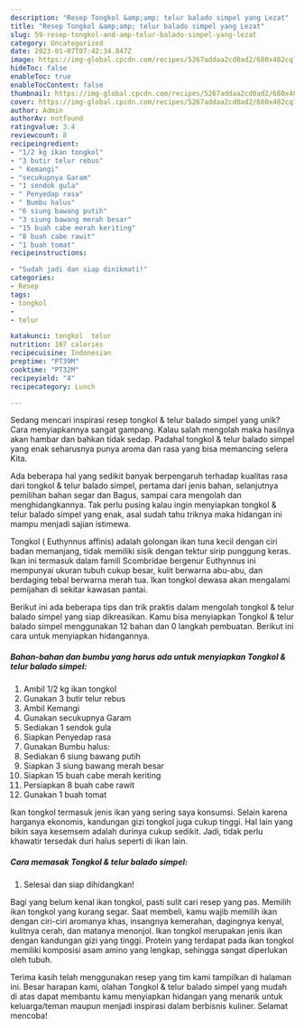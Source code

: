 ```yaml
---
description: "Resep Tongkol &amp;amp; telur balado simpel yang Lezat"
title: "Resep Tongkol &amp;amp; telur balado simpel yang Lezat"
slug: 59-resep-tongkol-and-amp-telur-balado-simpel-yang-lezat
category: Uncategorized
date: 2023-01-07T07:42:34.847Z
image: https://img-global.cpcdn.com/recipes/5267addaa2cd0ad2/680x482cq70/tongkol-telur-balado-simpel-foto-resep-utama.jpg
hideToc: false
enableToc: true
enableTocContent: false
thumbnail: https://img-global.cpcdn.com/recipes/5267addaa2cd0ad2/680x482cq70/tongkol-telur-balado-simpel-foto-resep-utama.jpg
cover: https://img-global.cpcdn.com/recipes/5267addaa2cd0ad2/680x482cq70/tongkol-telur-balado-simpel-foto-resep-utama.jpg
author: Admin
authorAv: notfound
ratingvalue: 3.4
reviewcount: 8
recipeingredient:
- "1/2 kg ikan tongkol"
- "3 butir telur rebus"
- " Kemangi"
- "secukupnya Garam"
- "1 sendok gula"
- " Penyedap rasa"
- " Bumbu halus"
- "6 siung bawang putih"
- "3 siung bawang merah besar"
- "15 buah cabe merah keriting"
- "8 buah cabe rawit"
- "1 buah tomat"
recipeinstructions:

- "Sudah jadi dan siap dinikmati!"
categories:
- Resep
tags:
- tongkol
- 
- telur

katakunci: tongkol  telur 
nutrition: 167 calories
recipecuisine: Indonesian
preptime: "PT39M"
cooktime: "PT32M"
recipeyield: "4"
recipecategory: Lunch

---
```





Sedang mencari inspirasi resep tongkol &amp; telur balado simpel yang unik? Cara menyiapkannya sangat gampang. Kalau salah mengolah maka hasilnya akan hambar dan bahkan tidak sedap. Padahal tongkol &amp; telur balado simpel yang enak seharusnya punya aroma dan rasa yang bisa memancing selera Kita.





Ada beberapa hal yang sedikit banyak berpengaruh terhadap kualitas rasa dari tongkol &amp; telur balado simpel, pertama dari jenis bahan, selanjutnya pemilihan bahan segar dan Bagus, sampai cara mengolah dan menghidangkannya. Tak perlu pusing kalau ingin menyiapkan tongkol &amp; telur balado simpel yang enak,      asal sudah tahu triknya maka hidangan ini mampu menjadi sajian istimewa.














Tongkol ( Euthynnus affinis) adalah golongan ikan tuna kecil dengan ciri badan memanjang, tidak memiliki sisik dengan tektur sirip punggung keras. Ikan ini termasuk dalam famili Scombridae bergenur Euthynnus ini mempunyai ukuran tubuh cukup besar, kulit berwarna abu-abu, dan berdaging tebal berwarna merah tua. Ikan tongkol dewasa akan mengalami pemijahan di sekitar kawasan pantai.






Berikut ini ada beberapa tips dan trik praktis dalam mengolah tongkol &amp; telur balado simpel yang siap dikreasikan. Kamu bisa menyiapkan Tongkol &amp; telur balado simpel menggunakan 12 bahan dan 0 langkah pembuatan. Berikut ini cara untuk menyiapkan hidangannya.

<!--inarticleads1-->

##### Bahan-bahan dan bumbu yang harus ada untuk menyiapkan Tongkol &amp; telur balado simpel:

1. Ambil 1/2 kg ikan tongkol
1. Gunakan 3 butir telur rebus
1. Ambil  Kemangi
1. Gunakan secukupnya Garam
1. Sediakan 1 sendok gula
1. Siapkan  Penyedap rasa
1. Gunakan  Bumbu halus:
1. Sediakan 6 siung bawang putih
1. Siapkan 3 siung bawang merah besar
1. Siapkan 15 buah cabe merah keriting
1. Persiapkan 8 buah cabe rawit
1. Gunakan 1 buah tomat


Ikan tongkol termasuk jenis ikan yang sering saya konsumsi. Selain karena harganya ekonomis, kandungan gizi tongkol juga cukup tinggi. Hal lain yang bikin saya kesemsem adalah durinya cukup sedikit. Jadi, tidak perlu khawatir tersedak duri halus seperti di ikan lain. 

<!--inarticleads2-->

##### Cara memasak Tongkol &amp; telur balado simpel:


1. Selesai dan siap dihidangkan!

Bagi yang belum kenal ikan tongkol, pasti sulit cari resep yang pas. Memilih ikan tongkol yang kurang segar. Saat membeli, kamu wajib memilih ikan dengan ciri-ciri aromanya khas, insangnya kemerahan, dagingnya kenyal, kulitnya cerah, dan matanya menonjol. Ikan tongkol merupakan jenis ikan dengan kandungan gizi yang tinggi. Protein yang terdapat pada ikan tongkol memiliki komposisi asam amino yang lengkap, sehingga sangat diperlukan oleh tubuh. 

Terima kasih telah menggunakan resep yang tim kami tampilkan di halaman ini. Besar harapan kami, olahan Tongkol &amp; telur balado simpel yang mudah di atas dapat membantu kamu menyiapkan hidangan yang menarik untuk keluarga/teman maupun menjadi inspirasi dalam berbisnis kuliner. Selamat mencoba!
